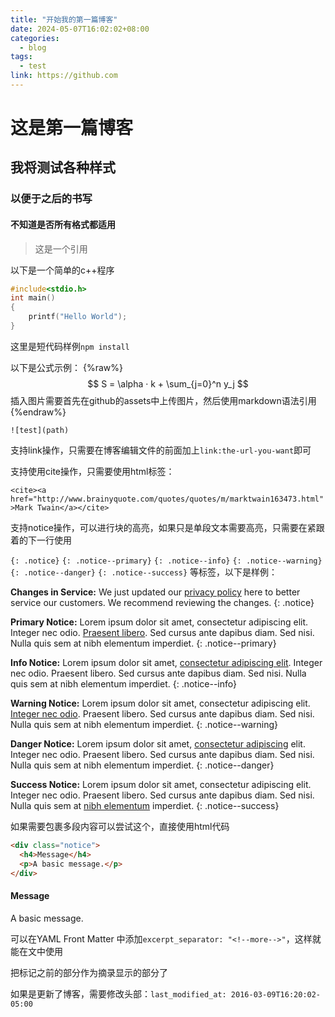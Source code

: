 ```yaml
---
title: "开始我的第一篇博客"
date: 2024-05-07T16:02:02+08:00
categories:
  - blog
tags:
  - test
link: https://github.com
---
```




# 这是第一篇博客

## 我将测试各种样式

### 以便于之后的书写

#### 不知道是否所有格式都适用

> 这是一个引用

以下是一个简单的c++程序

```c++
#include<stdio.h>
int main()
{
    printf("Hello World");
}
```

这里是短代码样例`npm install`

以下是公式示例：
{%raw%}
$$
S = \alpha · k + \sum_{j=0}^n y_j
$$
插入图片需要首先在github的assets中上传图片，然后使用markdown语法引用
{%endraw%}

`![test](path)`



支持link操作，只需要在博客编辑文件的前面加上`link:the-url-you-want`即可



支持使用cite操作，只需要使用html标签：

`<cite><a href="http://www.brainyquote.com/quotes/quotes/m/marktwain163473.html">Mark Twain</a></cite>`



支持notice操作，可以进行块的高亮，如果只是单段文本需要高亮，只需要在紧跟着的下一行使用

`{: .notice}` `{: .notice--primary}` `{: .notice--info}`  `{: .notice--warning}`  `{: .notice--danger}` `{: .notice--success}` 等标签，以下是样例：

**Changes in Service:** We just updated our [privacy policy](#) here to better service our customers. We recommend reviewing the changes.
{: .notice}

**Primary Notice:** Lorem ipsum dolor sit amet, consectetur adipiscing elit. Integer nec odio. [Praesent libero](#). Sed cursus ante dapibus diam. Sed nisi. Nulla quis sem at nibh elementum imperdiet.
{: .notice--primary}

**Info Notice:** Lorem ipsum dolor sit amet, [consectetur adipiscing elit](#). Integer nec odio. Praesent libero. Sed cursus ante dapibus diam. Sed nisi. Nulla quis sem at nibh elementum imperdiet.
{: .notice--info}

**Warning Notice:** Lorem ipsum dolor sit amet, consectetur adipiscing elit. [Integer nec odio](#). Praesent libero. Sed cursus ante dapibus diam. Sed nisi. Nulla quis sem at nibh elementum imperdiet.
{: .notice--warning}

**Danger Notice:** Lorem ipsum dolor sit amet, [consectetur adipiscing](#) elit. Integer nec odio. Praesent libero. Sed cursus ante dapibus diam. Sed nisi. Nulla quis sem at nibh elementum imperdiet.
{: .notice--danger}

**Success Notice:** Lorem ipsum dolor sit amet, consectetur adipiscing elit. Integer nec odio. Praesent libero. Sed cursus ante dapibus diam. Sed nisi. Nulla quis sem at [nibh elementum](#) imperdiet.
{: .notice--success}



如果需要包裹多段内容可以尝试这个，直接使用html代码

```html
<div class="notice">
  <h4>Message</h4>
  <p>A basic message.</p>
</div>
```

<div class="notice">
  <h4>Message</h4>
  <p>A basic message.</p>
</div>



可以在YAML Front Matter 中添加`excerpt_separator: "<!--more-->"`，这样就能在文中使用

<!--more-->把标记之前的部分作为摘录显示的部分了


如果是更新了博客，需要修改头部：`last_modified_at: 2016-03-09T16:20:02-05:00`

